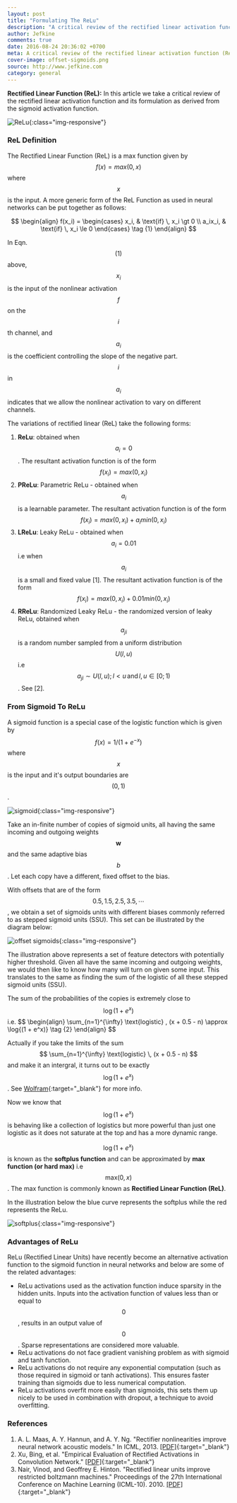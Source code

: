 ```yaml
---
layout: post
title: "Formulating The ReLu"
description: "A critical review of the rectified linear activation function (ReL) as an elementary unit of the modern deep neural network architecture"
author: Jefkine
comments: true
date: 2016-08-24 20:36:02 +0700
meta: A critical review of the rectified linear activation function (ReL) as an elementary unit of the modern deep neural network architecture
cover-image: offset-sigmoids.png
source: http://www.jefkine.com
category: general
---
```


<div class="message">
   <strong>Rectified Linear Function (ReL):</strong> In this article we take a critical review of the rectified linear activation function and its formulation as derived from the sigmoid activation function.
</div>

![ReLu](/assets/images/ReLU-Big.png){:class="img-responsive"}

### ReL Definition ###

The Rectified Linear Function (ReL) is a max function given by $$ f(x) = max(0,x) $$ where $$ x $$ is the input. A more generic form of the ReL Function as used in neural networks can be put together as follows:

$$
\begin{align}
f(x_i) =
\begin{cases}
x_i,  & \text{if} \, x_i \gt 0 \\
a_ix_i, & \text{if} \, x_i \le 0
\end{cases} \tag {1}
\end{align}
$$

In Eqn. $$ (1) $$ above, $$ x_i $$ is the input of the nonlinear activation $$ f $$ on the $$ i $$th channel, and $$ a_i $$ is the coefficient controlling the slope of the negative part. $$ i $$ in $$ a_i $$ indicates that we allow the nonlinear activation to vary on different channels.

The variations of rectified linear (ReL) take the following forms:

1. **ReLu**: obtained when $$ a_i = 0 $$. The resultant activation function is of the form $$ f(x_i) = max(0,x_i) $$
2. **PReLu**:  Parametric ReLu - obtained when $$ a_i $$ is a learnable parameter. The resultant activation function is of the form $$ f(x_i) = max(0,x_i) + a_i min(0,x_i) $$  
3. **LReLu**: Leaky ReLu - obtained when $$ a_i = 0.01 $$ i.e when $$ a_i $$ is a small and fixed value [1]. The resultant activation function is of the form $$ f(x_i) = max(0,x_i) + 0.01 min(0,x_i) $$
4. **RReLu**: Randomized Leaky ReLu - the randomized version of leaky ReLu, obtained when $$ a_{ji} $$ is a random number
sampled from a uniform distribution $$ U(l,u) $$ i.e $$ a_{ji} \sim U(l, u); \, l < u \, \text{and} \, l, u \in [0; 1) $$. See [2].

### From Sigmoid To ReLu ###
A sigmoid function is a special case of the logistic function which is given by $$ f(x) = 1/\left(1+e^{-x}\right) $$ where $$ x $$ is the input and it's output boundaries are $$ (0,1) $$.

![sigmoid](/assets/images/sigmoid.png){:class="img-responsive"}

Take an in-finite number of copies of sigmoid units, all having the same incoming and outgoing weights $$ \mathbf{w} $$ and the same adaptive bias $$ b $$. Let each copy have a different, fixed offset to the bias.

With offsets that are of the form $$ 0.5, 1.5, 2.5, 3.5, \dotsb $$, we obtain a set of sigmoids units with different biases commonly referred to as stepped sigmoid units (SSU). This set can be illustrated by the diagram below:

![offset sigmoids](/assets/images/offset-sigmoids.png){:class="img-responsive"}

The illustration above represents a set of feature detectors with potentially higher threshold. Given all have the same incoming and outgoing weights, we would then like to know how many will turn on given some input. This translates to the same as finding the sum of the logistic of all these stepped sigmoid units (SSU).

The sum of the probabilities of the copies is extremely close to $$ \log{(1 + e^x)} $$ i.e.
\$$
\begin{align}
\sum_{n=1}^{\infty} \text{logistic} \, (x + 0.5 - n) \approx \log{(1 + e^x)} \tag {2}
\end{align}
\$$

Actually if you take the limits of the sum $$ \sum_{n=1}^{\infty} \text{logistic} \, (x + 0.5 - n) $$ and make it an intergral, it turns out to be exactly $$ \log{(1 + e^x)} $$. See [Wolfram](http://mathworld.wolfram.com/SigmoidFunction.html){:target="_blank"} for more info.

Now we know that $$ \log{(1 + e^x)} $$ is behaving like a collection of logistics but more powerful than just one logistic as it does not saturate at the top and has a more dynamic range.

$$ \log{(1 + e^x)} $$ is known as the **softplus function** and can be approximated by **max function (or hard max)** i.e $$ \text{max}(0, x) $$. The max function is commonly known as **Rectified Linear Function (ReL)**.

In the illustration below the blue curve represents the softplus while the red represents the ReLu.

![softplus](/assets/images/softplus.png){:class="img-responsive"}

### Advantages of ReLu ###
ReLu (Rectified Linear Units) have recently become an alternative activation function to the sigmoid function in neural networks and below are some of the related advantages:

* ReLu activations used as the activation function induce sparsity in the hidden units. Inputs into the activation function of values less than or equal to $$ 0 $$, results in an output value of $$ 0 $$. Sparse representations are considered more valuable.
* ReLu activations do not face gradient vanishing problem as with sigmoid and tanh function.
* ReLu activations do not require any exponential computation (such as those required in sigmoid or tanh activations). This ensures faster training than sigmoids due to less numerical computation.
* ReLu activations overfit more easily than sigmoids, this sets them up nicely to be used in combination with dropout, a technique to avoid overfitting.

### References ###
1. A. L. Maas, A. Y. Hannun, and A. Y. Ng. "Rectifier nonlinearities improve neural network acoustic models." In ICML, 2013. [[PDF]](https://web.stanford.edu/~awni/papers/relu_hybrid_icml2013_final.pdf){:target="_blank"}
2. Xu, Bing, et al. "Empirical Evaluation of Rectified Activations in Convolution Network." [[PDF]](http://arxiv.org/pdf/1505.00853v2.pdf){:target="_blank"}
3. Nair, Vinod, and Geoffrey E. Hinton. "Rectified linear units improve restricted boltzmann machines." Proceedings of the 27th International Conference on Machine Learning (ICML-10). 2010.  [[PDF]](http://www.cs.toronto.edu/~fritz/absps/reluICML.pdf){:target="_blank"}
